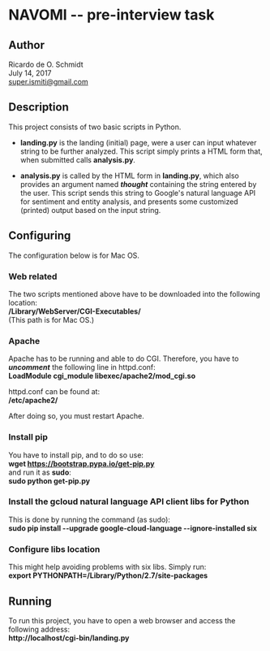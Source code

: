 # NAVOMI -- pre-interview task

## Author

Ricardo de O. Schmidt  
July 14, 2017  
super.ismiti@gmail.com


## Description

This project consists of two basic scripts in Python.

* __landing.py__ is the landing (initial) page, were a user can input whatever
string to be further analyzed. This script simply prints a HTML form that, when
submitted calls __analysis.py__.

* __analysis.py__ is called by the HTML form in __landing.py__, which also
provides an argument named *__thought__* containing the string entered by the
user. This script sends this string to Google's natural language API for
sentiment and entity analysis, and presents some customized (printed) output
based on the input string.


## Configuring

The configuration below is for Mac OS.

### Web related

The two scripts mentioned above have to be downloaded into the following
location:  
<b>/Library/WebServer/CGI-Executables/</b>  
(This path is for Mac OS.)

### Apache

Apache has to be running and able to do CGI. Therefore, you have to *__uncomment__*
the following line in httpd.conf:  
<b>LoadModule cgi_module libexec/apache2/mod_cgi.so</b>

httpd.conf can be found at:  
<b>/etc/apache2/</b>

After doing so, you must restart Apache.

### Install pip

You have to install pip, and to do so use:  
<b>wget https://bootstrap.pypa.io/get-pip.py</b>  
and run it as __sudo__:  
<b>sudo python get-pip.py</b>

### Install the gcloud natural language API client libs for Python

This is done by running the command (as sudo):  
<b>sudo pip install --upgrade google-cloud-language --ignore-installed six</b>

### Configure libs location

This might help avoiding problems with six libs. Simply run:  
<b>export PYTHONPATH=/Library/Python/2.7/site-packages</b>


## Running

To run this project, you have to open a web browser and access the following
address:  
<b>http://localhost/cgi-bin/landing.py</b>

